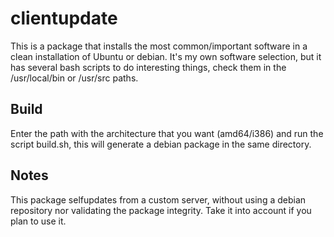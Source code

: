 # clientupdate
This is a package that installs the most common/important software in a clean installation of Ubuntu or debian.
It's my own software selection, but it has several bash scripts to do interesting things, check them in the /usr/local/bin or /usr/src paths.

Build
-----
Enter the path with the architecture that you want (amd64/i386) and run the script build.sh, this will generate a debian package in the same directory.

Notes
-----
This package selfupdates from a custom server, without using a debian repository nor validating the package integrity.
Take it into account if you plan to use it.
